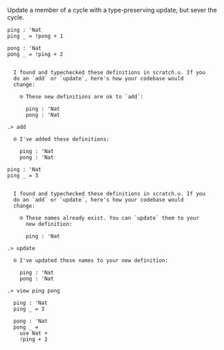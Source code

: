 Update a member of a cycle with a type-preserving update, but sever the cycle.

```unison
ping : 'Nat
ping _ = !pong + 1

pong : 'Nat
pong _ = !ping + 2
```

```ucm

  I found and typechecked these definitions in scratch.u. If you
  do an `add` or `update`, here's how your codebase would
  change:
  
    ⍟ These new definitions are ok to `add`:
    
      ping : 'Nat
      pong : 'Nat

```
```ucm
.> add

  ⍟ I've added these definitions:
  
    ping : 'Nat
    pong : 'Nat

```
```unison
ping : 'Nat
ping _ = 3
```

```ucm

  I found and typechecked these definitions in scratch.u. If you
  do an `add` or `update`, here's how your codebase would
  change:
  
    ⍟ These names already exist. You can `update` them to your
      new definition:
    
      ping : 'Nat

```
```ucm
.> update

  ⍟ I've updated these names to your new definition:
  
    ping : 'Nat
    pong : 'Nat

.> view ping pong

  ping : 'Nat
  ping _ = 3
  
  pong : 'Nat
  pong _ =
    use Nat +
    !ping + 2

```
